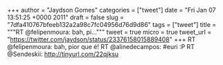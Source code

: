 
+++
author = "Jaydson Gomes"
categories = ["tweet"]
date = "Fri Jan 07 13:51:25 +0000 2011"
draft = false
slug = "7dfa410767bfeeb132a2a98c7fc04956d76d9d86"
tags = ["tweet"]
title = """RT @felipenmoura: bah, pi..."""
tweet = true
micro = true
tweet_url = "https://twitter.com/jaydson/status/23376158015889408"
+++
RT @felipenmoura: bah, pior que é! RT @alinedecampos: #euri :P RT @Sendeskii: http://tinyurl.com/22qjksu
